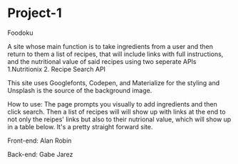 # Project-1
Foodoku

A site whose main function is to take ingredients from a user and then return to them a list of recipes, that will include links with full instructions, and the nutritional value of said recipes using two seperate APIs 1.Nutritionix 2. Recipe Search API

This site uses Googlefonts, Codepen, and Materialize for the styling and Unsplash is the source of the background image.

How to use:
The page prompts you visually to add ingredients and then click search. Then a list of recipes will will show up with links at the end to not only the reipes' links but also to their nutrional value, which will show up in a table below. It's a pretty straight forward site.

Front-end:
Alan 
Robin

Back-end:
Gabe 
Jarez

